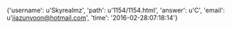 {'username': u'Skyrealmz', 'path': u'1154/1154.html', 'answer': u'C', 'email': u'jiazunvoon@hotmail.com', 'time': '2016-02-28:07:18:14'}